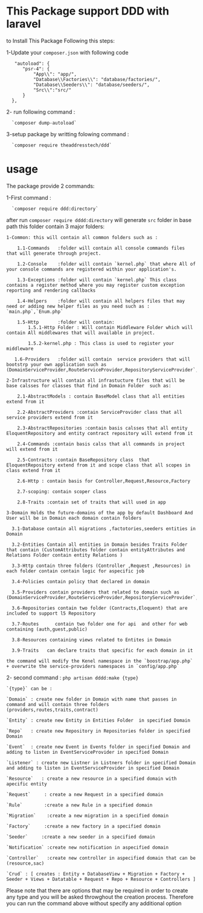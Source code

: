 # This Package support DDD with laravel

to Install This Package Following this steps:

  1-Update your `composer.json` with following code
  
       "autoload": {
          "psr-4": {
              "App\\": "app/",
              "Database\\Factories\\": "database/factories/",
              "Database\\Seeders\\": "database/seeders/",
              "Src\\":"src/"
          }
      },
  2- run following command :
  
      `composer dump-autoload` 

  3-setup package by writting folowing command : 
  
      `composer require theaddresstech/ddd`
      
 # usage 
 
  The package provide 2 commands:
  
  1-First command :
  
      `composer require ddd:directory`
      
   after run  `composer require dddd:directory` will generate `src` folder in base path this folder contain 3 major folders:
 
    1-Common: this will contain all common folders such as :
        
        1.1-Commands   :folder will contain all console commands files that will generate through project.
        
        1.2-Console    :folder will contain `kernel.php` that where All of your console commands are registered within your application's.
        
        1.3-Exceptions :folder will contain `kernel.php` This class contains a register method where you may register custom exception reporting and rendering callbacks
        
        1.4-Helpers    :folder will contain all helpers files that may need or adding new helper files as you need such as : `main.php`,`Enum.php`
        
        1.5-Http       :folder will contain: 
            1.5.1-Http Folder : Will contain Middleware Folder which will contain All middlewares that will available in project.
            
            1.5.2-kernel.php : This class is used to register your middleware
       
       1.6-Providers   :folder will contain  service providers that will bootstrp your own application such as (DomainServiceProvider,RouteServiceProvider,RepositoryServiceProvider`,HelperServiceProvider,EventServiceProvider,PolicyServiceProvider)
       
    2-Infrastructure will contain all infrastucture files that will be base calsses for classes that find in Domain Folder  such as:
    
        2.1-AbstractModels : contain BaseModel class that all entities  extend from it 
        
        2.2-AbstractProviders :contain ServiceProvider class that all service providers extend from it
        
        2.3-AbstractRepositories :contain basis calsses that all entity EloquentRepository and entity contract repository will extend from it
        
        2.4-Commands :contain basis calss that all commands in project will extend from it
        
        2.5-Contracts :contain BaseRepository class  that EloquentRepository extend from it and scope class that all scopes in class extend from it
        
        2.6-Http : contain basis for Controller,Request,Resource,Factory
        
        2.7-scoping: contain scoper class
        
        2.8-Traits :contain set of traits that will used in app
        
    3-Domain Holds the future-domains of the app by default Dashboard And User will be in Domain each domain contain folders 
    
      3.1-Database contain all migrations ,factotories,seeders entities in Domain
      
      3.2-Entities Contain all entities in Domain besides Traits Folder that contain (CustomAttributes folder contain entityAttributes and Relations Folder contain entity Relations )
      
      3.3-Http contain three folders (Controller ,Request ,Resources) in each folder contain contain logic for aspecific job
      
      3.4-Policies contain policy that declared in domain
      
      3.5-Providers contain providers that related to domain such as  (DomainServiceProvider,RouteServiceProvider,RepositoryServiceProvider`,HelperServiceProvider,EventServiceProvider,PolicyServiceProvider)
       
      3.6-Repositories contain two folder (Contracts,Eloquent) that are included to support l5 Repository
      
      3.7-Routes      contain two folder one for api  and other for web containing (auth,guest,public)
      
      3.8-Resources containing views related to Entites in Domain
      
      3.9-Traits   can declare traits that specific for each domain in it
      
    the command will modify the Kenel namespace in the `boostrap/app.php` + overwrite the service-providers namespaces in `config/app.php`
 
 2- second command : `php artisan dddd:make {type}`
 
    `{type}` can be : 
    
    `Domain` : create new folder in Domain with name that passes in command and will contain three folders (providers,routes,traits,contract)
   
    `Entity` : create new Entity in Entities Folder  in specified Domain
    
    `Repo`   : create new Repository in Repositories folder in specified Domain
    
    `Event`  : create new Event in Events folder in specified Domain and adding to listen in EventServiceProvider in specified Domain
    
    `Listener` : create new Listner in Listners folder in specified Domain and adding to listen in EventServiceProvider in specified Domain
    
    `Resource`   : create a new resource in a specified domain with apecific entity
    
    `Request`     : create a new Request in a specified domain
    
    `Rule`        :create a new Rule in a specified domain
    
    `Migration`    :create a new migration in a specified domain
    
    `Factory`     :create a new factory in a specified domain 
    
    `Seeder`     :create a new seeder in a specified domain
   
    `Notification` :create new notification in aspecified domain
    
    `Controller`   :create new controller in aspecified domain that can be (resource,sac)
   
    `Crud` : [ creates : Entity + DatabaseView + Migration + Factory + Seeder + Views + Datatable + Request + Repo + Resource + Controllers ]
  
  
  Please note that there are options that may be required in order to create any type and you will be asked throwghout the creation process. Therefore you can run the command above without specify any additional option

